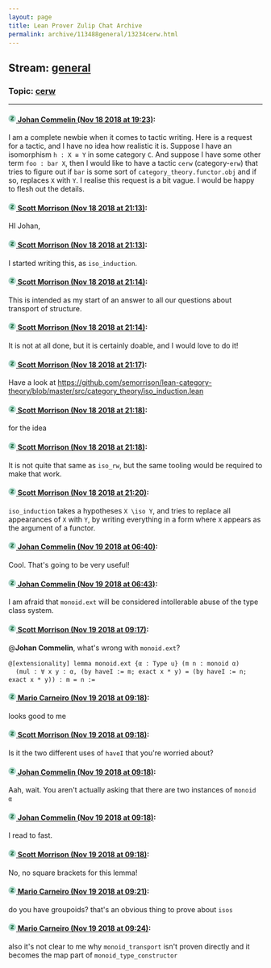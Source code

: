 ```yaml
---
layout: page
title: Lean Prover Zulip Chat Archive 
permalink: archive/113488general/13234cerw.html
---
```


## Stream: [general](index.html)
### Topic: [cerw](13234cerw.html)

---

#### [![Click to go to Zulip](../../assets/img/zulip2.png) Johan Commelin (Nov 18 2018 at 19:23)](https://leanprover.zulipchat.com/#narrow/stream/113488-general/topic/cerw/near/147925618):
I am a complete newbie when it comes to tactic writing. Here is a request for a tactic, and I have no idea how realistic it is. Suppose I have an isomorphism `h : X ≅ Y` in some category `C`. And suppose I have some other term `foo : bar X`, then I would like to have a tactic `cerw` (category-`erw`) that tries to figure out if `bar` is some sort of `category_theory.functor.obj` and if so, replaces `X` with `Y`.
I realise this request is a bit vague. I would be happy to flesh out the details.

#### [![Click to go to Zulip](../../assets/img/zulip2.png) Scott Morrison (Nov 18 2018 at 21:13)](https://leanprover.zulipchat.com/#narrow/stream/113488-general/topic/cerw/near/147929231):
HI Johan,

#### [![Click to go to Zulip](../../assets/img/zulip2.png) Scott Morrison (Nov 18 2018 at 21:13)](https://leanprover.zulipchat.com/#narrow/stream/113488-general/topic/cerw/near/147929239):
I started writing this, as `iso_induction`.

#### [![Click to go to Zulip](../../assets/img/zulip2.png) Scott Morrison (Nov 18 2018 at 21:14)](https://leanprover.zulipchat.com/#narrow/stream/113488-general/topic/cerw/near/147929248):
This is intended as my start of an answer to all our questions about transport of structure.

#### [![Click to go to Zulip](../../assets/img/zulip2.png) Scott Morrison (Nov 18 2018 at 21:14)](https://leanprover.zulipchat.com/#narrow/stream/113488-general/topic/cerw/near/147929296):
It is not at all done, but it is certainly doable, and I would love to do it!

#### [![Click to go to Zulip](../../assets/img/zulip2.png) Scott Morrison (Nov 18 2018 at 21:17)](https://leanprover.zulipchat.com/#narrow/stream/113488-general/topic/cerw/near/147929420):
Have a look at https://github.com/semorrison/lean-category-theory/blob/master/src/category_theory/iso_induction.lean

#### [![Click to go to Zulip](../../assets/img/zulip2.png) Scott Morrison (Nov 18 2018 at 21:18)](https://leanprover.zulipchat.com/#narrow/stream/113488-general/topic/cerw/near/147929421):
for the idea

#### [![Click to go to Zulip](../../assets/img/zulip2.png) Scott Morrison (Nov 18 2018 at 21:18)](https://leanprover.zulipchat.com/#narrow/stream/113488-general/topic/cerw/near/147929468):
It is not quite that same as `iso_rw`, but the same tooling would be required to make that work.

#### [![Click to go to Zulip](../../assets/img/zulip2.png) Scott Morrison (Nov 18 2018 at 21:20)](https://leanprover.zulipchat.com/#narrow/stream/113488-general/topic/cerw/near/147929531):
`iso_induction` takes a hypotheses `X \iso Y`, and tries to replace all appearances of `X` with `Y`, by writing everything in a form where `X` appears as the argument of a functor.

#### [![Click to go to Zulip](../../assets/img/zulip2.png) Johan Commelin (Nov 19 2018 at 06:40)](https://leanprover.zulipchat.com/#narrow/stream/113488-general/topic/cerw/near/147946598):
Cool. That's going to be very useful!

#### [![Click to go to Zulip](../../assets/img/zulip2.png) Johan Commelin (Nov 19 2018 at 06:43)](https://leanprover.zulipchat.com/#narrow/stream/113488-general/topic/cerw/near/147946650):
I am afraid that `monoid.ext` will be considered intollerable abuse of the type class system.

#### [![Click to go to Zulip](../../assets/img/zulip2.png) Scott Morrison (Nov 19 2018 at 09:17)](https://leanprover.zulipchat.com/#narrow/stream/113488-general/topic/cerw/near/147951652):
@**Johan Commelin**, what's wrong with `monoid.ext`?
```
@[extensionality] lemma monoid.ext {α : Type u} (m n : monoid α)
  (mul : ∀ x y : α, (by haveI := m; exact x * y) = (by haveI := n; exact x * y)) : m = n :=
```

#### [![Click to go to Zulip](../../assets/img/zulip2.png) Mario Carneiro (Nov 19 2018 at 09:18)](https://leanprover.zulipchat.com/#narrow/stream/113488-general/topic/cerw/near/147951699):
looks good to me

#### [![Click to go to Zulip](../../assets/img/zulip2.png) Scott Morrison (Nov 19 2018 at 09:18)](https://leanprover.zulipchat.com/#narrow/stream/113488-general/topic/cerw/near/147951701):
Is it the two different uses of `haveI` that you're worried about?

#### [![Click to go to Zulip](../../assets/img/zulip2.png) Johan Commelin (Nov 19 2018 at 09:18)](https://leanprover.zulipchat.com/#narrow/stream/113488-general/topic/cerw/near/147951704):
Aah, wait. You aren't actually asking that there are two instances of `monoid α`

#### [![Click to go to Zulip](../../assets/img/zulip2.png) Johan Commelin (Nov 19 2018 at 09:18)](https://leanprover.zulipchat.com/#narrow/stream/113488-general/topic/cerw/near/147951707):
I read to fast.

#### [![Click to go to Zulip](../../assets/img/zulip2.png) Scott Morrison (Nov 19 2018 at 09:18)](https://leanprover.zulipchat.com/#narrow/stream/113488-general/topic/cerw/near/147951709):
No, no square brackets for this lemma!

#### [![Click to go to Zulip](../../assets/img/zulip2.png) Mario Carneiro (Nov 19 2018 at 09:21)](https://leanprover.zulipchat.com/#narrow/stream/113488-general/topic/cerw/near/147951792):
do you have groupoids? that's an obvious thing to prove about `isos`

#### [![Click to go to Zulip](../../assets/img/zulip2.png) Mario Carneiro (Nov 19 2018 at 09:24)](https://leanprover.zulipchat.com/#narrow/stream/113488-general/topic/cerw/near/147951911):
also it's not clear to me why `monoid_transport` isn't proven directly and it becomes the map part of `monoid_type_constructor`

